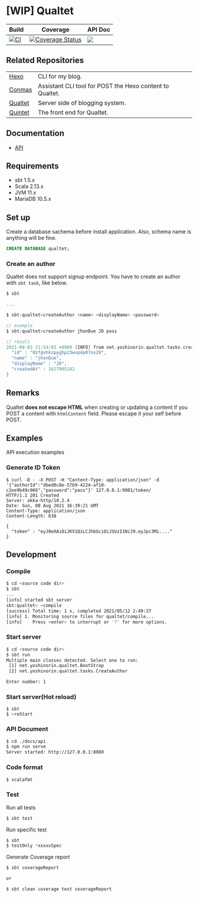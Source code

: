 # [WIP] Qualtet

|Build|Coverage|API Doc|
|---|---|---|
|[![CI](https://img.shields.io/github/workflow/status/yoshinorin/qualtet/CI/master?label=CI)](https://github.com/yoshinorin/qualtet/actions)|[![Coverage Status](https://coveralls.io/repos/github/yoshinorin/qualtet/badge.svg?branch=master)](https://coveralls.io/github/yoshinorin/qualtet?branch=master)|[![](https://img.shields.io/badge/Doc-Swagger-blue.svg)](https://yoshinorin.github.io/qualtet/)|

## Related Repositories

|||
|---|---|
|[Hexo](https://github.com/hexojs/hexo)|CLI for my blog.|
|[Conmas](https://github.com/yoshinorin/conmas)|Assistant CLI tool for POST the Hexo content to Qualtet.|
|[Qualtet](https://github.com/yoshinorin/qualtet)|Server side of blogging system.|
|[Quintet](https://github.com/yoshinorin/quintet)|The front end for Qualtet.|

## Documentation

* [API](https://yoshinorin.github.io/qualtet/)
## Requirements

* sbt 1.5.x
* Scala 2.13.x
* JVM 11.x
* MariaDB 10.5.x

## Set up

Create a database sachema before install application. Also, schema name is anything will be fine.

```sql
CREATE DATABASE qualtet;
```

### Create an author

Qualtet does not support signup endpoint. You have to create an author with `sbt task`, like below.

```scala
$ sbt

...

$ sbt:qualtet>createAuthor <name> <displayName> <password>

// example
$ sbt:qualtet>createAuthor jhonDue JD pass

// result
2021-08-03 21:54:03 +0900 [INFO] from net.yoshinorin.qualtet.tasks.createAuthor$ - author created: {
  "id" : "01fgvhkzpyghp23wvp4p87nx29",
  "name" : "jhonDue",
  "displayName" : "JD",
  "createdAt" : 1627995242
}
```

## Remarks

Qualtet **does not escape HTML** when creating or updating a content if you POST a content with `htmlContent` field. Please escape it your self before POST.

## Examples

API execution examples

### Generate ID Token

```
$ curl -D - -X POST -H "Content-Type: application/json" -d '{"authorId":"dbed0c8e-57b9-4224-af10-c2ee9b49c066","password":"pass"}' 127.0.0.1:9001/token/
HTTP/1.1 201 Created
Server: akka-http/10.2.4
Date: Sun, 08 Aug 2021 16:39:21 GMT
Content-Type: application/json
Content-Length: 638

{
  "token" : "eyJ0eXAiOiJKV1QiLCJhbGciOiJSUzI1NiJ9.eyJpc3Mi...."
}
```

## Development

### Compile

```sh
$ cd <source code dir>
$ sbt
...
[info] started sbt server
sbt:qualtet> ~compile
[success] Total time: 1 s, completed 2021/05/12 2:49:37
[info] 1. Monitoring source files for qualtet/compile...
[info]    Press <enter> to interrupt or '?' for more options.
```

### Start server

```sh
$ cd <source code dir>
$ sbt run
Multiple main classes detected. Select one to run:
 [1] net.yoshinorin.qualtet.BootStrap
 [2] net.yoshinorin.qualtet.tasks.CreateAuthor

Enter number: 1
```

### Start server(Hot reload)

```
$ sbt
$ ~reStart
```

### API Document

```sh
$ cd ./docs/api
$ npm run serve
Server started: http://127.0.0.1:8080
```

### Code format

```sh
$ scalafmt
```

### Test

Run all tests

```sh
$ sbt test
```

Run specific test


```sh
$ sbt
$ testOnly *xxxxxSpec
```

Generate Coverage report

```sh
$ sbt coverageReport

or

$ sbt clean coverage test coverageReport
```
